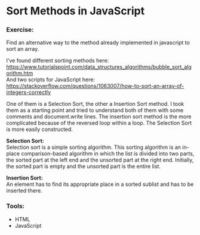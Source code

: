 # Sort Methods in JavaScript

### Exercise:

Find an alternative way to the method already implemented in javascript to sort an array.

I've found different sorting methods here:<br>
https://www.tutorialspoint.com/data_structures_algorithms/bubble_sort_algorithm.htm<br>
And two scripts for JavaScript here:<br>
https://stackoverflow.com/questions/1063007/how-to-sort-an-array-of-integers-correctly

One of them is a Selection Sort, the other a Insertion Sort method.
I took them as a starting point and tried to understand both of them with some comments and document.write lines. The insertion sort method is the more complicated because of the reversed loop within a loop. The Selection Sort is more easily constructed.

**Selection Sort:**<br>
Selection sort is a simple sorting algorithm. This sorting algorithm is an in-place comparison-based algorithm in which the list is divided into two parts, the sorted part at the left end and the unsorted part at the right end. Initially, the sorted part is empty and the unsorted part is the entire list.

**Insertion Sort:**<br>
An element has to find its appropriate place in a sorted sublist and has to be inserted there.

### Tools:

-   HTML
-   JavaScript
